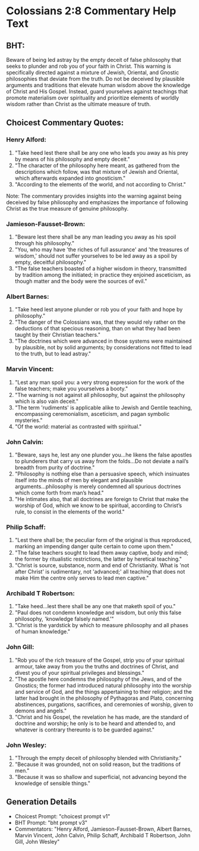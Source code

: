 # Colossians 2:8 Commentary Help Text

## BHT:
Beware of being led astray by the empty deceit of false philosophy that seeks to plunder and rob you of your faith in Christ. This warning is specifically directed against a mixture of Jewish, Oriental, and Gnostic philosophies that deviate from the truth. Do not be deceived by plausible arguments and traditions that elevate human wisdom above the knowledge of Christ and His Gospel. Instead, guard yourselves against teachings that promote materialism over spirituality and prioritize elements of worldly wisdom rather than Christ as the ultimate measure of truth.

## Choicest Commentary Quotes:
### Henry Alford:
1. "Take heed lest there shall be any one who leads you away as his prey by means of his philosophy and empty deceit."
2. "The character of the philosophy here meant, as gathered from the descriptions which follow, was that mixture of Jewish and Oriental, which afterwards expanded into gnosticism."
3. "According to the elements of the world, and not according to Christ."

Note: The commentary provides insights into the warning against being deceived by false philosophy and emphasizes the importance of following Christ as the true measure of genuine philosophy.

### Jamieson-Fausset-Brown:
1. "Beware lest there shall be any man leading you away as his spoil through his philosophy." 
2. "You, who may have 'the riches of full assurance' and 'the treasures of wisdom,' should not suffer yourselves to be led away as a spoil by empty, deceitful philosophy."
3. "The false teachers boasted of a higher wisdom in theory, transmitted by tradition among the initiated; in practice they enjoined asceticism, as though matter and the body were the sources of evil."

### Albert Barnes:
1. "Take heed lest anyone plunder or rob you of your faith and hope by philosophy."
2. "The danger of the Colossians was, that they would rely rather on the deductions of that specious reasoning, than on what they had been taught by their Christian teachers."
3. "The doctrines which were advanced in those systems were maintained by plausible, not by solid arguments; by considerations not fitted to lead to the truth, but to lead astray."

### Marvin Vincent:
1. "Lest any man spoil you: a very strong expression for the work of the false teachers; make you yourselves a booty." 
2. "The warning is not against all philosophy, but against the philosophy which is also vain deceit."
3. "The term 'rudiments' is applicable alike to Jewish and Gentile teaching, encompassing ceremonialism, asceticism, and pagan symbolic mysteries."
4. "Of the world: material as contrasted with spiritual."

### John Calvin:
1. "Beware, says he, lest any one plunder you...he likens the false apostles to plunderers that carry us away from the folds...Do not deviate a nail’s breadth from purity of doctrine."
2. "Philosophy is nothing else than a persuasive speech, which insinuates itself into the minds of men by elegant and plausible arguments...philosophy is merely condemned all spurious doctrines which come forth from man’s head."
3. "He intimates also, that all doctrines are foreign to Christ that make the worship of God, which we know to be spiritual, according to Christ’s rule, to consist in the elements of the world."

### Philip Schaff:
1. "Lest there shall be; the peculiar form of the original is thus reproduced, marking an impending danger quite certain to come upon them."
2. "The false teachers sought to lead them away captive, body and mind; the former by ritualistic restrictions, the latter by heretical teaching."
3. "Christ is source, substance, norm and end of Christianity. What is 'not after Christ' is rudimentary, not 'advanced;' all teaching that does not make Him the centre only serves to lead men captive."

### Archibald T Robertson:
1. "Take heed...lest there shall be any one that maketh spoil of you." 
2. "Paul does not condemn knowledge and wisdom, but only this false philosophy, 'knowledge falsely named.'"
3. "Christ is the yardstick by which to measure philosophy and all phases of human knowledge."

### John Gill:
1. "Rob you of the rich treasure of the Gospel, strip you of your spiritual armour, take away from you the truths and doctrines of Christ, and divest you of your spiritual privileges and blessings."
2. "The apostle here condemns the philosophy of the Jews, and of the Gnostics; the former had introduced natural philosophy into the worship and service of God, and the things appertaining to their religion; and the latter had brought in the philosophy of Pythagoras and Plato, concerning abstinences, purgations, sacrifices, and ceremonies of worship, given to demons and angels."
3. "Christ and his Gospel, the revelation he has made, are the standard of doctrine and worship; he only is to be heard and attended to, and whatever is contrary thereunto is to be guarded against."

### John Wesley:
1. "Through the empty deceit of philosophy blended with Christianity."
2. "Because it was grounded, not on solid reason, but the traditions of men."
3. "Because it was so shallow and superficial, not advancing beyond the knowledge of sensible things."


## Generation Details
- Choicest Prompt: "choicest prompt v1"
- BHT Prompt: "bht prompt v3"
- Commentators: "Henry Alford, Jamieson-Fausset-Brown, Albert Barnes, Marvin Vincent, John Calvin, Philip Schaff, Archibald T Robertson, John Gill, John Wesley"
